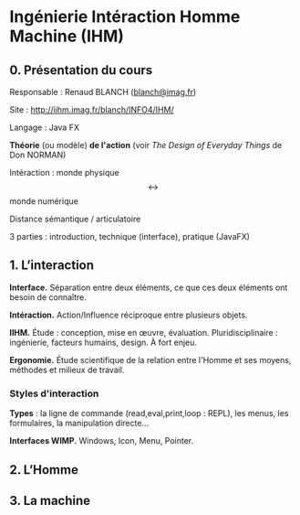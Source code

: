 # Ingénierie Intéraction Homme Machine (IHM)

## 0. Présentation du cours

Responsable : Renaud BLANCH (<blanch@imag.fr>)

Site : <http://iihm.imag.fr/blanch/INFO4/IHM/>

Langage : Java FX

**Théorie** (ou modèle) **de l'action** (voir *The Design of Everyday Things* de Don NORMAN)

Intéraction : monde physique $$\leftrightarrow$$ monde numérique

Distance sémantique / articulatoire

3 parties : introduction, technique (interface), pratique (JavaFX)

## 1. L’interaction

**Interface.** Séparation entre deux éléments, ce que ces deux éléments ont besoin de connaître.

**Intéraction.** Action/Influence réciproque entre plusieurs objets.

**IIHM.** Étude : conception, mise en œuvre, évaluation. Pluridisciplinaire : ingénierie, facteurs humains, design. À fort enjeu.

**Ergonomie.** Étude scientifique de la relation entre l'Homme et ses moyens, méthodes et milieux de travail.

### Styles d'interaction

**Types** : la ligne de commande (read,eval,print,loop : REPL), les menus, les formulaires, la manipulation directe...

**Interfaces WIMP.** Windows, Icon, Menu, Pointer.

## 2. L’Homme

## 3. La machine
